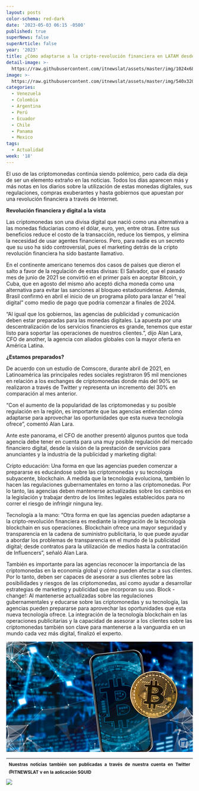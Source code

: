 ```yaml
---
layout: posts
color-schema: red-dark
date: '2023-05-03 06:15 -0500'
published: true
superNews: false
superArticle: false
year: '2023'
title: ¿Cómo adaptarse a la cripto-revolución financiera en LATAM desde las agencias?
detail-image: >-
  https://raw.githubusercontent.com/itnewslat/assets/master/img/1024x680/cripto-cel-g.jpg
image: >-
  https://raw.githubusercontent.com/itnewslat/assets/master/img/540x320/cripto-cel-p.jpg
categories:
  - Venezuela
  - Colombia
  - Argentina
  - Perú
  - Ecuador
  - Chile
  - Panama
  - Mexico
tags:
  - Actualidad
week: '18'
---
```

El uso de las criptomonedas continúa siendo polémico, pero cada día deja de ser un elemento extraño en las noticias. Todos los días aparecen más y más notas en los diarios sobre la utilización de estas monedas digitales, sus regulaciones, compras exuberantes y hasta gobiernos que apuestan por una revolución financiera a través de Internet. 
 
**Revolución financiera y digital a la vista**
 
Las criptomonedas son una divisa digital que nació como una alternativa a las monedas fiduciarias como el dólar, euro, yen, entre otras. Entre sus beneficios reduce el costo de la transacción, reduce los tiempos, y elimina la necesidad de usar agentes financieros. Pero, para nadie es un secreto que su uso ha sido controversial, pues el marketing detrás de la cripto revolución financiera ha sido bastante llamativo.  
 
En el continente americano tenemos dos casos de países que dieron el salto a favor de la regulación de estas divisas: El Salvador, que el pasado mes de junio de 2021 se convirtió en el primer país en aceptar Bitcoin, y Cuba, que en agosto del mismo año aceptó dicha moneda como una alternativa para evitar las sanciones al bloqueo estadounidense. Además, Brasil confirmó en abril el inicio de un programa piloto para lanzar el “real digital” como medio de pago que podría comenzar a finales de 2024. 
 
“Al igual que los gobiernos, las agencias de publicidad y comunicación deben estar preparadas para las monedas digitales. La apuesta por una descentralización de los servicios financieros es grande, tenemos que estar listo para soportar las operaciones de nuestros clientes.”, dijo Alan Lara, CFO de another, la agencia con aliados globales con la mayor oferta en América Latina. 
 
**¿Estamos preparados?**
 
De acuerdo con un estudio de Comscore, durante abril de 2021, en Latinoamérica las principales redes sociales registraron 95 mil menciones en relación a los exchanges de criptomonedas donde más del 90% se realizaron a través de Twitter y representa un incremento del 30% en comparación al mes anterior. 
 
“Con el aumento de la popularidad de las criptomonedas y su posible regulación en la región, es importante que las agencias entiendan cómo adaptarse para aprovechar las oportunidades que esta nueva tecnología ofrece”, comentó Alan Lara.
 
Ante este panorama, el CFO de another presentó algunos puntos que toda agencia debe tener en cuenta para una muy posible regulación del mercado financiero digital, desde la visión de la prestación de servicios para anunciantes y la industria de la publicidad y marketing digital:
 
Cripto educación: Una forma en que las agencias pueden comenzar a prepararse es educándose sobre las criptomonedas y su tecnología subyacente, blockchain. A medida que la tecnología evoluciona, también lo hacen las regulaciones gubernamentales en torno a las criptomonedas. Por lo tanto, las agencias deben mantenerse actualizadas sobre los cambios en la legislación y trabajar dentro de los límites legales establecidos para no correr el riesgo de infringir ninguna ley.

Tecnología a la mano: “Otra forma en que las agencias pueden adaptarse a la cripto-revolución financiera es mediante la integración de la tecnología blockchain en sus operaciones. Blockchain ofrece una mayor seguridad y transparencia en la cadena de suministro publicitaria, lo que puede ayudar a abordar los problemas de transparencia en el mundo de la publicidad digital; desde contratos para la utilización de medios hasta la contratación de Influencers”, señaló Alan Lara.

También es importante para las agencias reconocer la importancia de las criptomonedas en la economía global y cómo pueden afectar a sus clientes. Por lo tanto, deben ser capaces de asesorar a sus clientes sobre las posibilidades y riesgos de las criptomonedas, así como ayudar a desarrollar estrategias de marketing y publicidad que incorporan su uso.
Block - change!: Al mantenerse actualizadas sobre las regulaciones gubernamentales y educarse sobre las criptomonedas y su tecnología, las agencias pueden prepararse para aprovechar las oportunidades que esta nueva tecnología ofrece. La integración de la tecnología blockchain en las operaciones publicitarias y la capacidad de asesorar a los clientes sobre las criptomonedas también son clave para mantenerse a la vanguardia en un mundo cada vez más digital, finalizó el experto. 
 
![](https://raw.githubusercontent.com/itnewslat/assets/master/img/540x320/cripto-cel-p.jpg)

<table style="height: 42px;" width="569">
<tbody>
<tr>
<td style="text-align: justify;"><sub><strong>Nuestras noticias también son publicadas a través de nuestra cuenta en Twitter <a href="https://twitter.com/itnewslat?lang=es">@ITNEWSLAT</a> y en la aplicación <a href="https://squidapp.co/en/">SQUID</a></strong></sub></td>
</tr>
</tbody>
</table>
<img src="https://tracker.metricool.com/c3po.jpg?hash=56f88a41e39ab42c063cc51676587a04"/>